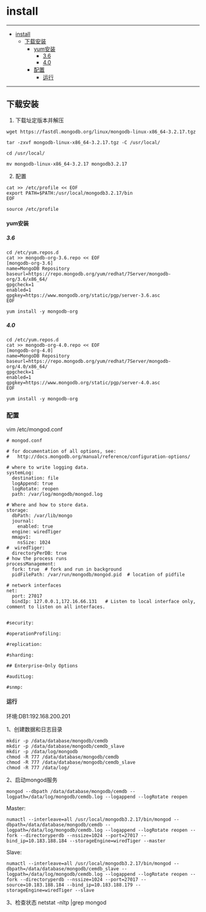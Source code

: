 # install

---

- [install](#install)
  - [下载安装](#%e4%b8%8b%e8%bd%bd%e5%ae%89%e8%a3%85)
      - [yum安装](#yum%e5%ae%89%e8%a3%85)
        - [3.6](#36)
        - [4.0](#40)
    - [配置](#%e9%85%8d%e7%bd%ae)
      - [运行](#%e8%bf%90%e8%a1%8c)

---

## 下载安装

1. 下载址定版本并解压
```
wget https://fastdl.mongodb.org/linux/mongodb-linux-x86_64-3.2.17.tgz

tar -zxvf mongodb-linux-x86_64-3.2.17.tgz -C /usr/local/

cd /usr/local/

mv mongodb-linux-x86_64-3.2.17 mongodb3.2.17
```

2. 配置
```
cat >> /etc/profile << EOF
export PATH=$PATH:/usr/local/mongodb3.2.17/bin
EOF

source /etc/profile
```

#### yum安装
##### 3.6
```
cd /etc/yum.repos.d
cat >> mongodb-org-3.6.repo << EOF
[mongodb-org-3.6]
name=MongoDB Repository
baseurl=https://repo.mongodb.org/yum/redhat/7Server/mongodb-org/3.6/x86_64/
gpgcheck=1
enabled=1
gpgkey=https://www.mongodb.org/static/pgp/server-3.6.asc
EOF

yum install -y mongodb-org
```

##### 4.0
``` shell
cd /etc/yum.repos.d
cat >> mongodb-org-4.0.repo << EOF
[mongodb-org-4.0]
name=MongoDB Repository
baseurl=https://repo.mongodb.org/yum/redhat/7Server/mongodb-org/4.0/x86_64/
gpgcheck=1
enabled=1
gpgkey=https://www.mongodb.org/static/pgp/server-4.0.asc
EOF

yum install -y mongodb-org
```

### 配置

vim /etc/mongod.conf

```
# mongod.conf

# for documentation of all options, see:
#   http://docs.mongodb.org/manual/reference/configuration-options/

# where to write logging data.
systemLog:
  destination: file
  logAppend: true
  logRotate: reopen
  path: /var/log/mongodb/mongod.log

# Where and how to store data.
storage:
  dbPath: /var/lib/mongo
  journal:
    enabled: true
  engine: wiredTiger
  mmapv1:
    nsSize: 1024
#  wiredTiger:
  directoryPerDB: true
# how the process runs
processManagement:
  fork: true  # fork and run in background
  pidFilePath: /var/run/mongodb/mongod.pid  # location of pidfile

# network interfaces
net:
  port: 27017
  bindIp: 127.0.0.1,172.16.66.131   # Listen to local interface only, comment to listen on all interfaces.


#security:

#operationProfiling:

#replication:

#sharding:

## Enterprise-Only Options

#auditLog:

#snmp:

```

#### 运行

环境:DB1:192.168.200.201

1、创建数据和日志目录
```
mkdir -p /data/database/mongodb/cemdb
mkdir -p /data/database/mongodb/cemdb_slave
mkdir -p /data/log/mongodb
chmod -R 777 /data/database/mongodb/cemdb
chmod -R 777 /data/database/mongodb/cemdb_slave
chmod -R 777 /data/log/
```

2、启动mongod服务
```
mongod --dbpath /data/database/mongodb/cemdb --logpath=/data/log/mongodb/cemdb.log --logappend --logRotate reopen
```

Master:
```
numactl --interleave=all /usr/local/mongodb3.2.17/bin/mongod --dbpath=/data/database/mongodb/cemdb --logpath=/data/log/mongodb/cemdb.log --logappend --logRotate reopen --fork --directoryperdb --nssize=1024 --port=27017 --bind_ip=10.183.188.184 --storageEngine=wiredTiger --master
```
Slave:
```
numactl --interleave=all /usr/local/mongodb3.2.17/bin/mongod --dbpath=/data/database/mongodb/cemdb_slave --logpath=/data/log/mongodb/cemdb.log --logappend --logRotate reopen --fork --directoryperdb --nssize=1024 --port=27017 --source=10.183.188.184 --bind_ip=10.183.188.179 --storageEngine=wiredTiger --slave
```

3、检查状态
netstat -nltp |grep mongod
